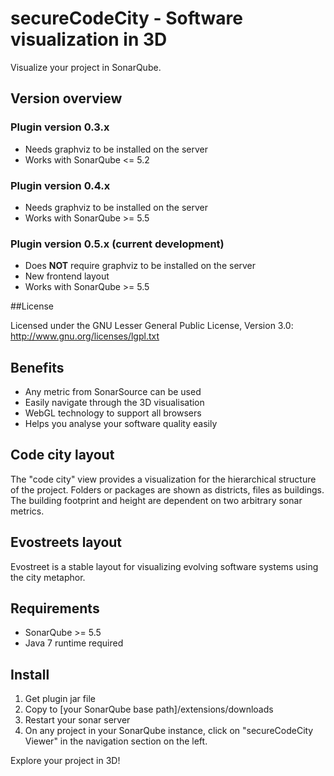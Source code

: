 # secureCodeCity - Software visualization in 3D

Visualize your project in SonarQube. 

## Version overview

### Plugin version 0.3.x

* Needs graphviz to be installed on the server
* Works with SonarQube <= 5.2

### Plugin version 0.4.x

* Needs graphviz to be installed on the server
* Works with SonarQube >= 5.5

### Plugin version 0.5.x (current development)

* Does **NOT** require graphviz to be installed on the server
* New frontend layout
* Works with SonarQube >= 5.5

##License

Licensed under the GNU Lesser General Public License, Version 3.0: http://www.gnu.org/licenses/lgpl.txt

## Benefits

- Any metric from SonarSource can be used
- Easily navigate through the 3D visualisation
- WebGL technology to support all browsers
- Helps you analyse your software quality easily

## Code city layout

The "code city" view provides a visualization for the hierarchical structure of the project. Folders or packages are shown as districts, files as buildings. The building footprint and height are dependent on two arbitrary sonar metrics.

## Evostreets layout

Evostreet is a stable layout for visualizing evolving software systems using the city metaphor.

## Requirements

* SonarQube >= 5.5
* Java 7 runtime required

## Install

1. Get plugin jar file 
2. Copy to [your SonarQube base path]/extensions/downloads
3. Restart your sonar server
4. On any project in your SonarQube instance, click on "secureCodeCity Viewer" in the navigation section on the left.

Explore your project in 3D!

